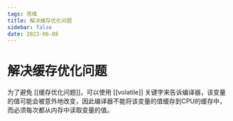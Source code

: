 ```yaml
---
tags: 思维
title: 解决缓存优化问题
sidebar: false
date: 2023-06-08
---
```

# 解决缓存优化问题

为了避免 [[缓存优化问题]]，可以使用 [[volatile]] 关键字来告诉编译器，该变量的值可能会被意外地改变，因此编译器不能将该变量的值缓存到CPU的缓存中，而必须每次都从内存中读取变量的值。